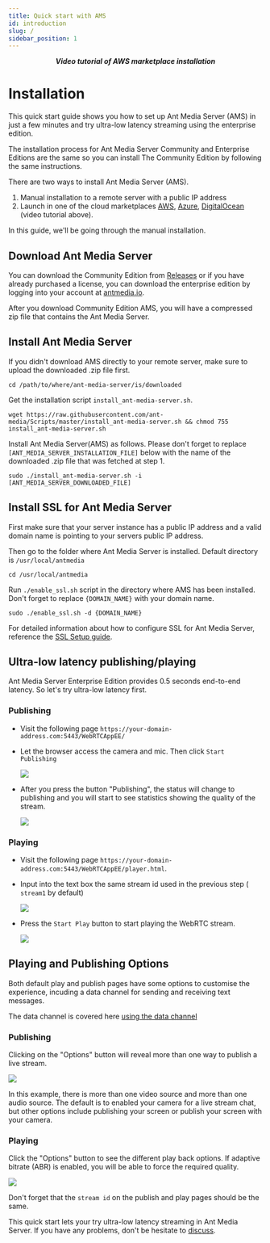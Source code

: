 ```yaml
---
title: Quick start with AMS
id: introduction
slug: /
sidebar_position: 1
---
```

<VideoPlayer video="https://www.youtube.com/embed/EH6v-yUyzjU" youtube="true">
  <div><center><strong><i>Video tutorial of AWS marketplace installation</i></strong></center></div>
</VideoPlayer>

# Installation

This quick start guide shows you how to set up Ant Media Server (AMS) in just a few minutes and try ultra-low latency streaming using the enterprise edition.

The installation process for Ant Media Server Community and Enterprise Editions are the same so you can install The Community Edition by following the same instructions.

There are two ways to install Ant Media Server (AMS).

1. Manual installation to a remote server with a public IP address
2. Launch in one of the cloud marketplaces [AWS](https://aws.amazon.com/marketplace/search/results?x=0&y=0&searchTerms=Ant+Media+Server&page=1&ref_=nav_search_box), [Azure](https://azuremarketplace.microsoft.com/en-us/marketplace/apps/antmedia.ant_media_server_enterprise?tab=Overview), [DigitalOcean](https://marketplace.digitalocean.com/apps/ant-media-server-enterprise-edition) (video tutorial above).

In this guide, we'll be going through the manual installation.

## Download Ant Media Server

You can download the Community Edition from [Releases](https://github.com/ant-media/Ant-Media-Server/releases) or if you have already purchased a license, you can download the enterprise edition by logging into your account at [antmedia.io](https://antmedia.io).

After you download Community Edition AMS, you will have a compressed zip file that contains the Ant Media Server.

## Install Ant Media Server

If you didn't download AMS directly to your remote server, make sure to upload the downloaded .zip file first.

```shell
cd /path/to/where/ant-media-server/is/downloaded
```

Get the installation script `install_ant-media-server.sh`.

```shell
wget https://raw.githubusercontent.com/ant-media/Scripts/master/install_ant-media-server.sh && chmod 755 install_ant-media-server.sh
```

Install Ant Media Server(AMS) as follows. Please don't forget to replace `[ANT_MEDIA_SERVER_INSTALLATION_FILE]` below with the name of the downloaded .zip file that was fetched at step 1.

```shell
sudo ./install_ant-media-server.sh -i [ANT_MEDIA_SERVER_DOWNLOADED_FILE] 
```

## Install SSL for Ant Media Server

First make sure that your server instance has a public IP address and a valid domain name is pointing to your servers public IP address.

Then go to the folder where Ant Media Server is installed. Default directory is `/usr/local/antmedia`

```shell
cd /usr/local/antmedia
```

Run ```./enable_ssl.sh``` script in the directory where AMS has been installed. Don't forget to replace `{DOMAIN_NAME}` with your domain name.

```shell
sudo ./enable_ssl.sh -d {DOMAIN_NAME}
```

For detailed information about how to configure SSL for Ant Media Server, reference the [SSL Setup guide](/guides/installing-on-linux/Setting-up-SSL/).

## Ultra-low latency publishing/playing

Ant Media Server Enterprise Edition provides 0.5 seconds end-to-end latency. So let's try ultra-low latency first.

### Publishing

- Visit the following page `https://your-domain-address.com:5443/WebRTCAppEE/`
- Let the browser access the camera and mic. Then click `Start Publishing`

  ![](@site/static/img/webrtc-publishing.png)
  
- After you press the button "Publishing", the status will change to publishing and you will start to see statistics showing the quality of the stream.

  ![](@site/static/img/webrtc-publishing-2.png)

### Playing

- Visit the following page `https://your-domain-address.com:5443/WebRTCAppEE/player.html`.
- Input into the text box the same stream id used in the previous step ( `stream1` by default)

  ![](@site/static/img/webrtc-playing.png)

- Press the `Start Play` button to start playing the WebRTC stream.

  ![](@site/static/img/webrtc-playing.png)

## Playing and Publishing Options

Both default play and publish pages have some options to customise the experience, incuding a data channel for sending and receiving text messages. 

<InfoBox>
  The data channel is covered here <a title="using the ant media server data channel" target="_blank" href="guides/publish-live-stream/data-channel/">using the data channel</a>
</InfoBox>

### Publishing

Clicking on the "Options" button will reveal more than one way to publish a live stream. 

 ![](@site/static/img/webrtc-publish-options.png)

 In this example, there is more than one video source and more than one audio source. The default is to enabled your camera for a live stream chat, but other options include publishing your screen or publish your screen with your camera. 

### Playing

Click the "Options" button to see the different play back options. If adaptive bitrate (ABR) is enabled, you will be able to force the required quality. 

![](@site/static/img/webrtc-playing-options.png)

<InfoBox>
Don't forget that the <code>stream id</code> on the publish and play pages should be the same.
</InfoBox>

This quick start lets your try ultra-low latency streaming in Ant Media Server. If you have any problems, don't be hesitate to [discuss](https://github.com/orgs/ant-media/discussions).
